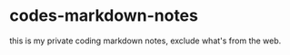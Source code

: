 codes-markdown-notes
====================

this is my private coding markdown notes, exclude what's from the web.